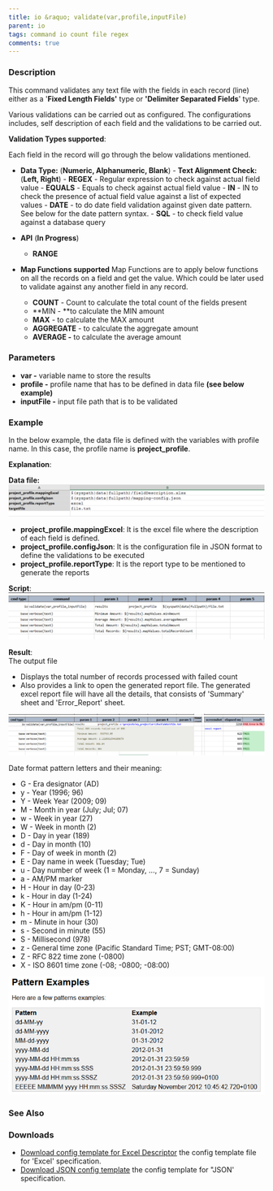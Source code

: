 ```yaml
---
title: io &raquo; validate(var,profile,inputFile)
parent: io
tags: command io count file regex
comments: true
---
```


### Description
This command validates any text file with the fields in each record (line) either as a 
'**Fixed Length Fields'** type or **'Delimiter Separated Fields**' type.

Various validations can be carried out as configured. The configurations includes, self description 
of each field and the validations to be carried out.

**Validation Types supported**:

Each field in the record will go through the below validations mentioned.
- **Data Type:** (**Numeric, Alphanumeric, Blank**)
		- **Text Alignment Check:** (**Left, Right**)
		- **REGEX** - Regular expression to check against actual field value
		- **EQUALS** - Equals to check against actual field value
		- **IN** - IN to check the presence of actual field value against a list of expected values
		- **DATE** - to do date field validation against given date pattern. See below for the date pattern syntax.
		- **SQL** - to check field value against a database query

- **API** (**In Progress**)
    - **RANGE**

- **Map Functions supported**
  Map Functions are to apply below functions on all the records on a field and get the value. Which could be later used to validate against any another field in any record. 
  - **COUNT** \- Count to calculate the total count of the fields present
  - **MIN - **to calculate the MIN amount
  - **MAX** \- to calculate the MAX amount
  - **AGGREGATE** \- to calculate the aggregate amount
  - **AVERAGE -** to calculate the average amount


### Parameters
- **var -** variable name to store the results
- **profile -** profile name that has to be defined in data file **(see below example)**
- **inputFile -** input file path that is to be validated


### Example
In the below example, the data file is defined with the variables with profile name. In this case, the profile name 
is **project_profile**.

**Explanation**:

**Data file:**<br/>
![](image/validate_01.png)

- **project_profile.mappingExcel**: It is the excel file where the description of each field is defined.
- **project_profile.configJson**: It is the configuration file in JSON format to define the validations to be 
  executed
- **project_profile.reportType**: It is the report type to be mentioned to generate the reports

**Script**:<br/>
![](image/validate_02.png)

**Result**:<br/>
The output file
- Displays the total number of records processed with failed count
- Also provides a link to open the generated report file. The generated excel report file will have all the details, 
  that consists of 'Summary' sheet and 'Error_Report' sheet.

![](image/validate_03.png)

Date format pattern letters and their meaning:<br/>
- G - Era designator (AD)
- y - Year (1996; 96)
- Y - Week Year (2009; 09)
- M - Month in year (July; Jul; 07)
- w - Week in year (27)
- W - Week in month (2)
- D - Day in year (189)
- d - Day in month (10)
- F - Day of week in month (2)
- E - Day name in week (Tuesday; Tue)
- u - Day number of week (1 = Monday, ..., 7 = Sunday)
- a - AM/PM marker
- H - Hour in day (0-23)
- k - Hour in day (1-24)
- K - Hour in am/pm (0-11)
- h - Hour in am/pm (1-12)
- m - Minute in hour (30)
- s - Second in minute (55)
- S - Millisecond (978)
- z - General time zone (Pacific Standard Time; PST; GMT-08:00)
- Z - RFC 822 time zone (-0800)
- X - ISO 8601 time zone (-08; -0800; -08:00)

![](image/validate_04.png)


### See Also


### Downloads
- [Download config template for Excel Descriptor](excel-mapping-config-template.json) the config template file for 
  'Excel' specification.
- [Download JSON config template](json-mapping-config-template.json) the config template for "JSON' specification.
